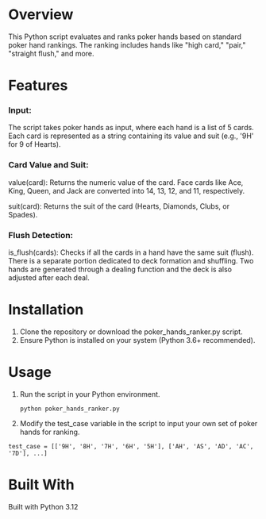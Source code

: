 # Overview
This Python script evaluates and ranks poker hands based on standard poker hand rankings. The ranking includes hands like "high card," "pair," "straight flush," and more.

# Features
### Input: 
The script takes poker hands as input, where each hand is a list of 5 cards. Each card is represented as a string containing its value and suit (e.g., '9H' for 9 of Hearts).
### Card Value and Suit:
value(card): Returns the numeric value of the card. Face cards like Ace, King, Queen, and Jack are converted into 14, 13, 12, and 11, respectively.

suit(card): Returns the suit of the card (Hearts, Diamonds, Clubs, or Spades).
### Flush Detection:
is_flush(cards): Checks if all the cards in a hand have the same suit (flush).
There is a separate portion dedicated to deck formation and shuffling. Two hands are generated through a dealing function and the deck is also adjusted after each deal.

# Installation
1. Clone the repository or download the poker_hands_ranker.py script.
2. Ensure Python is installed on your system (Python 3.6+ recommended).

# Usage
1. Run the script in your Python environment.

   ```python poker_hands_ranker.py```
3. Modify the test_case variable in the script to input your own set of poker hands for ranking.

 ```test_case = [['9H', '8H', '7H', '6H', '5H'], ['AH', 'AS', 'AD', 'AC', '7D'], ...]```
# Built With
Built with Python 3.12
